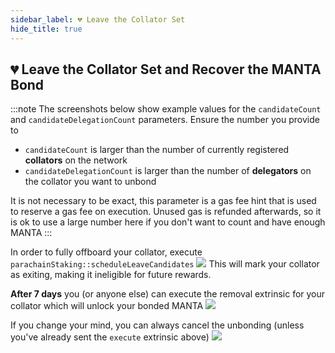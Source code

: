```yaml
---
sidebar_label: 💔 Leave the Collator Set
hide_title: true
---
```

## 💔 Leave the Collator Set and Recover the MANTA Bond

:::note
The screenshots below show example values for the `candidateCount` and `candidateDelegationCount` parameters. Ensure the number you provide to
- `candidateCount` is larger than the number of currently registered **collators** on the network
- `candidateDelegationCount` is larger than the number of **delegators** on the collator you want to unbond

It is not necessary to be exact, this parameter is a gas fee hint that is used to reserve a gas fee on execution.
Unused gas is refunded afterwards, so it is ok to use a large number here if you don't want to count and have enough MANTA
:::

In order to fully offboard your collator, execute `parachainStaking::scheduleLeaveCandidates`
![](images/collator-schedule-leave.png)
This will mark your collator as exiting, making it ineligible for future rewards.

**After 7 days** you (or anyone else) can execute the removal extrinsic for your collator which will unlock your bonded MANTA
![](images/collator-execute-leave.png)

If you change your mind, you can always cancel the unbonding (unless you've already sent the `execute` extrinsic above)
![](images/collator-cancel-leave.png)
